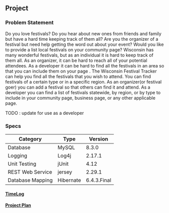 ## Project

### Problem Statement
Do you love festivals? Do you hear about new ones from friends and family but have a hard time keeping track of them all?
Are you the organizer of a festival but need help getting the word out about your event? Would you like to provide a list 
local festivals on your community page?
Wisconsin has many wonderful festivals, but as an individual it is hard to keep track of them all. As an organizer, it 
can be hard to reach all of your potential attendees. As a developer it can be hard to find all the festivals in  an 
area so that you can include them on your page .
The Wisconsin Festival Tracker can help you find all the festivals that you wish to attend. You can find festivals 
of a certain type or in a specific region. As an organizer(or festival goer) you can add a festival so that others 
can find it and attend.  As a developer you can find a list of festivals statewide, by region, or by type to include in 
your community page, business page, or any other applicable page. 

TODO : update for use as a developer


### Specs
| Category         | Type      | Version     |
|------------------|-----------|-------------|
| Database         | MySQL     | 8.3.0       |
| Logging          | Log4j     | 2.17.1      |
| Unit Testing     | jUnit     | 4.12        |
| REST Web Service | jersey    | 2.29.1      |
| Database Mapping | Hibernate | 6.4.3.Final |


#### [TimeLog](https://github.com/jbjohnson2/EntJavaTeamProject/blob/main/Time%20Log.md)

#### [Project Plan](https://github.com/jbjohnson2/EntJavaTeamProject/blob/main/Project%20Plan.md)